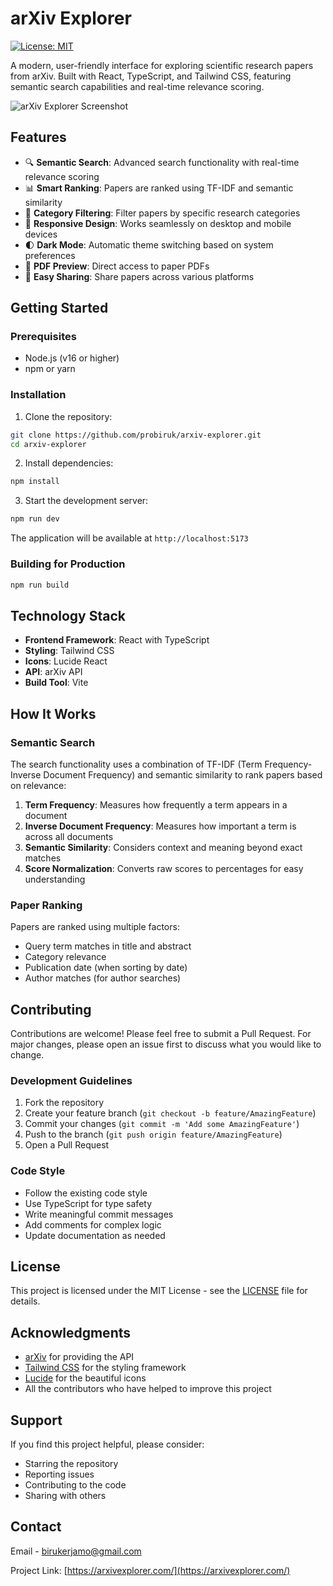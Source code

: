 # arXiv Explorer

[![License: MIT](https://img.shields.io/badge/License-MIT-blue.svg)](https://opensource.org/licenses/MIT)

A modern, user-friendly interface for exploring scientific research papers from arXiv. Built with React, TypeScript, and Tailwind CSS, featuring semantic search capabilities and real-time relevance scoring.

![arXiv Explorer Screenshot](https://i.imgur.com/6IzGkj9.png)

## Features

- 🔍 **Semantic Search**: Advanced search functionality with real-time relevance scoring
- 📊 **Smart Ranking**: Papers are ranked using TF-IDF and semantic similarity
- 🎯 **Category Filtering**: Filter papers by specific research categories
- 📱 **Responsive Design**: Works seamlessly on desktop and mobile devices
- 🌓 **Dark Mode**: Automatic theme switching based on system preferences
- 📄 **PDF Preview**: Direct access to paper PDFs
- 🔗 **Easy Sharing**: Share papers across various platforms

## Getting Started

### Prerequisites

- Node.js (v16 or higher)
- npm or yarn

### Installation

1. Clone the repository:
```bash
git clone https://github.com/probiruk/arxiv-explorer.git
cd arxiv-explorer
```

2. Install dependencies:
```bash
npm install
```

3. Start the development server:
```bash
npm run dev
```

The application will be available at `http://localhost:5173`

### Building for Production

```bash
npm run build
```

## Technology Stack

- **Frontend Framework**: React with TypeScript
- **Styling**: Tailwind CSS
- **Icons**: Lucide React
- **API**: arXiv API
- **Build Tool**: Vite

## How It Works

### Semantic Search

The search functionality uses a combination of TF-IDF (Term Frequency-Inverse Document Frequency) and semantic similarity to rank papers based on relevance:

1. **Term Frequency**: Measures how frequently a term appears in a document
2. **Inverse Document Frequency**: Measures how important a term is across all documents
3. **Semantic Similarity**: Considers context and meaning beyond exact matches
4. **Score Normalization**: Converts raw scores to percentages for easy understanding

### Paper Ranking

Papers are ranked using multiple factors:
- Query term matches in title and abstract
- Category relevance
- Publication date (when sorting by date)
- Author matches (for author searches)

## Contributing

Contributions are welcome! Please feel free to submit a Pull Request. For major changes, please open an issue first to discuss what you would like to change.

### Development Guidelines

1. Fork the repository
2. Create your feature branch (`git checkout -b feature/AmazingFeature`)
3. Commit your changes (`git commit -m 'Add some AmazingFeature'`)
4. Push to the branch (`git push origin feature/AmazingFeature`)
5. Open a Pull Request

### Code Style

- Follow the existing code style
- Use TypeScript for type safety
- Write meaningful commit messages
- Add comments for complex logic
- Update documentation as needed

## License

This project is licensed under the MIT License - see the [LICENSE](LICENSE) file for details.

## Acknowledgments

- [arXiv](https://arxiv.org/) for providing the API
- [Tailwind CSS](https://tailwindcss.com/) for the styling framework
- [Lucide](https://lucide.dev/) for the beautiful icons
- All the contributors who have helped to improve this project

## Support

If you find this project helpful, please consider:
- Starring the repository
- Reporting issues
- Contributing to the code
- Sharing with others

## Contact

Email - birukerjamo@gmail.com

Project Link: [https://arxivexplorer.com/](https://arxivexplorer.com/)
